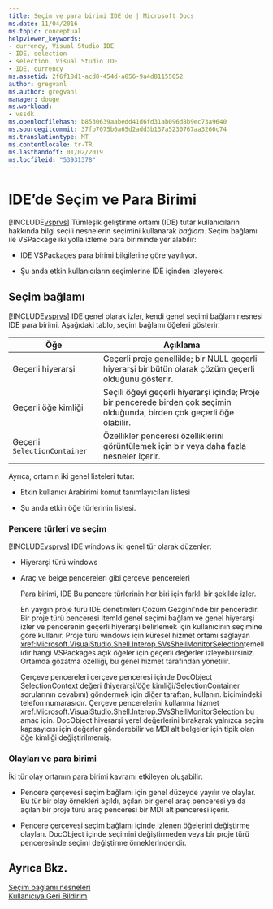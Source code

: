 ```yaml
---
title: Seçim ve para birimi IDE'de | Microsoft Docs
ms.date: 11/04/2016
ms.topic: conceptual
helpviewer_keywords:
- currency, Visual Studio IDE
- IDE, selection
- selection, Visual Studio IDE
- IDE, currency
ms.assetid: 2f6f18d1-acd8-454d-a856-9a4d81155052
author: gregvanl
ms.author: gregvanl
manager: douge
ms.workload:
- vssdk
ms.openlocfilehash: b8530639aabedd41d6fd31ab096d8b9ec73a9640
ms.sourcegitcommit: 37fb7075b0a65d2add3b137a5230767aa3266c74
ms.translationtype: MT
ms.contentlocale: tr-TR
ms.lasthandoff: 01/02/2019
ms.locfileid: "53931378"
---
```

# <a name="selection-and-currency-in-the-ide"></a>IDE’de Seçim ve Para Birimi
[!INCLUDE[vsprvs](../../code-quality/includes/vsprvs_md.md)] Tümleşik geliştirme ortamı (IDE) tutar kullanıcıların hakkında bilgi seçili nesnelerin seçimini kullanarak *bağlam*. Seçim bağlamı ile VSPackage iki yolla izleme para biriminde yer alabilir:  
  
-   IDE VSPackages para birimi bilgilerine göre yayılıyor.  
  
-   Şu anda etkin kullanıcıların seçimlerine IDE içinden izleyerek.  
  
## <a name="selection-context"></a>Seçim bağlamı  
 [!INCLUDE[vsprvs](../../code-quality/includes/vsprvs_md.md)] IDE genel olarak izler, kendi genel seçimi bağlam nesnesi IDE para birimi. Aşağıdaki tablo, seçim bağlamı öğeleri gösterir.  
  
|Öğe|Açıklama|  
|-------------|-----------------|  
|Geçerli hiyerarşi|Geçerli proje genellikle; bir NULL geçerli hiyerarşi bir bütün olarak çözüm geçerli olduğunu gösterir.|  
|Geçerli öğe kimliği|Seçili öğeyi geçerli hiyerarşi içinde; Proje bir pencerede birden çok seçimin olduğunda, birden çok geçerli öğe olabilir.|  
|Geçerli `SelectionContainer`|Özellikler penceresi özelliklerini görüntülemek için bir veya daha fazla nesneler içerir.|  
  
 Ayrıca, ortamın iki genel listeleri tutar:  
  
-   Etkin kullanıcı Arabirimi komut tanımlayıcıları listesi  
  
-   Şu anda etkin öğe türlerinin listesi.  
  
### <a name="window-types-and-selection"></a>Pencere türleri ve seçim  
 [!INCLUDE[vsprvs](../../code-quality/includes/vsprvs_md.md)] IDE windows iki genel tür olarak düzenler:  
  
- Hiyerarşi türü windows  
  
- Araç ve belge pencereleri gibi çerçeve pencereleri  
  
  Para birimi, IDE Bu pencere türlerinin her biri için farklı bir şekilde izler.  
  
  En yaygın proje türü IDE denetimleri Çözüm Gezgini'nde bir penceredir. Bir proje türü penceresi ItemId genel seçimi bağlam ve genel hiyerarşi izler ve pencerenin geçerli hiyerarşi belirlemek için kullanıcının seçimine göre kullanır. Proje türü windows için küresel hizmet ortamı sağlayan <xref:Microsoft.VisualStudio.Shell.Interop.SVsShellMonitorSelection>temellidir hangi VSPackages açık öğeler için geçerli değerler izleyebilirsiniz. Ortamda gözatma özelliği, bu genel hizmet tarafından yönetilir.  
  
  Çerçeve pencereleri çerçeve penceresi içinde DocObject SelectionContext değeri (hiyerarşi/öğe kimliği/SelectionContainer sorularının cevabını) göndermek için diğer taraftan, kullanın. biçimindeki telefon numarasıdır. Çerçeve pencerelerini kullanma hizmet <xref:Microsoft.VisualStudio.Shell.Interop.SVsShellMonitorSelection> bu amaç için. DocObject hiyerarşi yerel değerlerini bırakarak yalnızca seçim kapsayıcısı için değerler gönderebilir ve MDI alt belgeler için tipik olan öğe kimliği değiştirilmemiş.  
  
### <a name="events-and-currency"></a>Olayları ve para birimi  
 İki tür olay ortamın para birimi kavramı etkileyen oluşabilir:  
  
-   Pencere çerçevesi seçim bağlamı için genel düzeyde yayılır ve olaylar. Bu tür bir olay örnekleri açıldı, açılan bir genel araç penceresi ya da açılan bir proje türü araç penceresi bir MDI alt penceresi içerir.  
  
-   Pencere çerçevesi seçim bağlamı içinde izlenen öğelerini değiştirme olayları. DocObject içinde seçimini değiştirmeden veya bir proje türü penceresinde seçimi değiştirme örneklerindendir.  
  
## <a name="see-also"></a>Ayrıca Bkz.  
 [Seçim bağlamı nesneleri](../../extensibility/internals/selection-context-objects.md)   
 [Kullanıcıya Geri Bildirim](../../extensibility/internals/feedback-to-the-user.md)